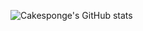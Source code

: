 ![Cakesponge's GitHub stats](https://github-readme-stats.vercel.app/api?username=cakesponge&show_icons=true&theme=radical)
